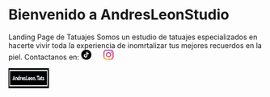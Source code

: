 # Bienvenido a AndresLeonStudio
Landing Page de Tatuajes 
Somos un estudio de tatuajes especializados en hacerte vivir toda la experiencia de inomrtalizar tus mejores recuerdos en la piel.
Contactanos en: <a href="https://www.tiktok.com/@andresleon.tats?_t=8eQIFD16PVW&_r=1"><img src="imgs/face-logo.png" alt="" style="width: 20px; height: 20px; margin-right:       20px;" nar></a>
                <a href="https://www.instagram.com/andresleon.tats/"><img src="imgs/insta-logo.png" alt="" style="width: 20px; height: 20px; margin-right: 20px;">
                <form action=""></a>
                <a href="https://francoleon18.github.io/AndresLeonStudio/"><img src="imgs/logo.jpg" alt="" style="width: 80px; height: 40px; margin-right: 20px;">
                <form action=""></a>
                

